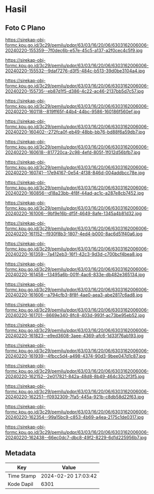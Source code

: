 # Hasil

## Foto C Plano

https://sirekap-obj-formc.kpu.go.id/3c29/pemilu/pdpr/63/03/16/20/06/6303162006006-20240220-155359--7f0dec6b-e57e-45c5-a137-a2f0cec4c5f9.jpg

https://sirekap-obj-formc.kpu.go.id/3c29/pemilu/pdpr/63/03/16/20/06/6303162006006-20240220-155532--9daf7276-d3f5-484c-b513-39d0be3104a4.jpg

https://sirekap-obj-formc.kpu.go.id/3c29/pemilu/pdpr/63/03/16/20/06/6303162006006-20240220-155735--eb87d1f5-d386-4c22-ac46-2137bb5d7c57.jpg

https://sirekap-obj-formc.kpu.go.id/3c29/pemilu/pdpr/63/03/16/20/06/6303162006006-20240220-160118--819ff65f-44b4-44bc-9586-160186f560ef.jpg

https://sirekap-obj-formc.kpu.go.id/3c29/pemilu/pdpr/63/03/16/20/06/6303162006006-20240220-160402--272fca0f-eb49-48bb-bb76-bd88f6a59db7.jpg

https://sirekap-obj-formc.kpu.go.id/3c29/pemilu/pdpr/63/03/16/20/06/6303162006006-20240220-160618--817720ca-2c98-4efd-805f-1f012d56bfb7.jpg

https://sirekap-obj-formc.kpu.go.id/3c29/pemilu/pdpr/63/03/16/20/06/6303162006006-20240220-160741--17e94167-0e54-4f38-846d-004addbcc78e.jpg

https://sirekap-obj-formc.kpu.go.id/3c29/pemilu/pdpr/63/03/16/20/06/6303162006006-20240220-160856--d18a23bb-4f8f-44ad-ac1c-a287e8cb7452.jpg

https://sirekap-obj-formc.kpu.go.id/3c29/pemilu/pdpr/63/03/16/20/06/6303162006006-20240220-161006--9bf9e16b-df5f-4649-8afe-1345a4b81d32.jpg

https://sirekap-obj-formc.kpu.go.id/3c29/pemilu/pdpr/63/03/16/20/06/6303162006006-20240220-161152--f930f8b3-1807-4ed4-b000-8ac6d51f40a6.jpg

https://sirekap-obj-formc.kpu.go.id/3c29/pemilu/pdpr/63/03/16/20/06/6303162006006-20240220-161359--7a412eb3-16f1-42c3-9d3d-c700bcf4bea8.jpg

https://sirekap-obj-formc.kpu.go.id/3c29/pemilu/pdpr/63/03/16/20/06/6303162006006-20240220-161458--13495a6b-001f-4ac6-833e-db482e365134.jpg

https://sirekap-obj-formc.kpu.go.id/3c29/pemilu/pdpr/63/03/16/20/06/6303162006006-20240220-161606--a794cfb3-8f8f-4ae0-aea3-abe2817c6ad8.jpg

https://sirekap-obj-formc.kpu.go.id/3c29/pemilu/pdpr/63/03/16/20/06/6303162006006-20240220-161701--8669e340-8fc8-403d-993f-ac73be95eb52.jpg

https://sirekap-obj-formc.kpu.go.id/3c29/pemilu/pdpr/63/03/16/20/06/6303162006006-20240220-161823--e9ed3608-3aee-4369-afc6-1d33f76ab193.jpg

https://sirekap-obj-formc.kpu.go.id/3c29/pemilu/pdpr/63/03/16/20/06/6303162006006-20240220-161939--4fbcc5d4-a498-4374-90d3-9bee047d1c87.jpg

https://sirekap-obj-formc.kpu.go.id/3c29/pemilu/pdpr/63/03/16/20/06/6303162006006-20240220-162152--2e017821-842a-48d8-8b49-464c32c2f3f5.jpg

https://sirekap-obj-formc.kpu.go.id/3c29/pemilu/pdpr/63/03/16/20/06/6303162006006-20240220-162251--f0932309-7fa5-445a-921b-c8db58d22f63.jpg

https://sirekap-obj-formc.kpu.go.id/3c29/pemilu/pdpr/63/03/16/20/06/6303162006006-20240220-162354--99a15bc9-c853-4b69-a4ea-2175c1de0317.jpg

https://sirekap-obj-formc.kpu.go.id/3c29/pemilu/pdpr/63/03/16/20/06/6303162006006-20240220-162438--66ec0dc7-dbc8-49f2-8229-6d1d225956b7.jpg


## Metadata

| Key        | Value               |
| ---------- | ------------------- |
| Time Stamp | 2024-02-20 17:03:42 |
| Kode Dapil | 6301                |



